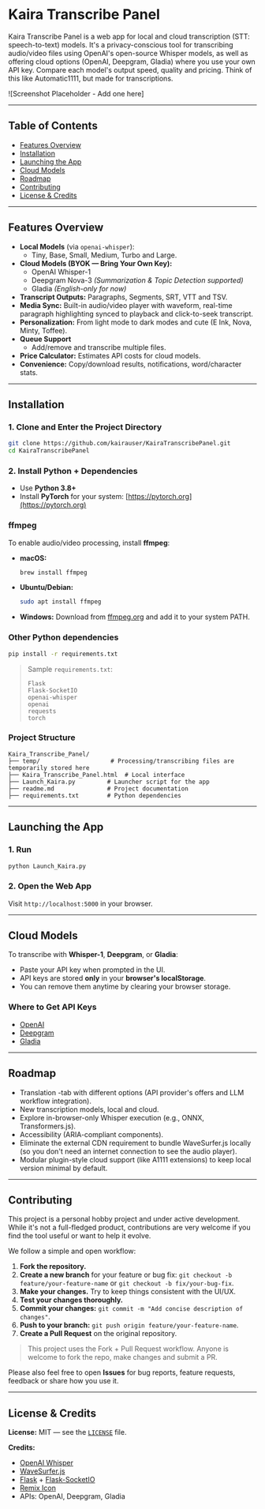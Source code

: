 # Kaira Transcribe Panel

Kaira Transcribe Panel is a web app for local and cloud transcription (STT: speech-to-text) models. It's a privacy-conscious tool for transcribing audio/video files using OpenAI's open-source Whisper models, as well as offering cloud options (OpenAI, Deepgram, Gladia) where you use your own API key. Compare each model's output speed, quality and pricing. Think of this like Automatic1111, but made for transcriptions.

![Screenshot Placeholder - Add one here]

---

## Table of Contents

- [Features Overview](#features-overview)
- [Installation](#installation)
- [Launching the App](#launching-the-app)
- [Cloud Models](#cloud-models)
- [Roadmap](#roadmap)
- [Contributing](#contributing)
- [License & Credits](#license--credits)

---

## Features Overview

- **Local Models** (via `openai-whisper`):
  - Tiny, Base, Small, Medium, Turbo and Large.
- **Cloud Models (BYOK — Bring Your Own Key):**
  - OpenAI Whisper-1
  - Deepgram Nova-3 *(Summarization & Topic Detection supported)*
  - Gladia *(English-only for now)*
- **Transcript Outputs:** Paragraphs, Segments, SRT, VTT and TSV.
- **Media Sync:** Built-in audio/video player with waveform, real-time paragraph highlighting synced to playback and click-to-seek transcript.
- **Personalization:** From light mode to dark modes and cute (E Ink, Nova, Minty, Toffee).
- **Queue Support**
  - Add/remove and transcribe multiple files.
- **Price Calculator:** Estimates API costs for cloud models.
- **Convenience:** Copy/download results, notifications, word/character stats.

---

## Installation

### 1. Clone and Enter the Project Directory

```bash
git clone https://github.com/kairauser/KairaTranscribePanel.git
cd KairaTranscribePanel
```

### 2. Install Python + Dependencies

- Use **Python 3.8+**
- Install **PyTorch** for your system: [https://pytorch.org](https://pytorch.org)

### ffmpeg

To enable audio/video processing, install **ffmpeg**:

- **macOS:**
  ```bash
  brew install ffmpeg
  ```
- **Ubuntu/Debian:**
  ```bash
  sudo apt install ffmpeg
  ```
- **Windows:**
  Download from [ffmpeg.org](https://ffmpeg.org/download.html) and add it to your system PATH.

### Other Python dependencies

```bash
pip install -r requirements.txt
```

> Sample `requirements.txt`:
> ```
> Flask
> Flask-SocketIO
> openai-whisper
> openai
> requests
> torch
> ```

### Project Structure

```
Kaira_Transcribe_Panel/
├── temp/                    # Processing/transcribing files are temporarily stored here
├── Kaira_Transcribe_Panel.html  # Local interface
├── Launch_Kaira.py         # Launcher script for the app
├── readme.md               # Project documentation
├── requirements.txt        # Python dependencies
```

---

## Launching the App

### 1. Run

```bash
python Launch_Kaira.py
```

### 2. Open the Web App

Visit `http://localhost:5000` in your browser.

---

## Cloud Models

To transcribe with **Whisper-1**, **Deepgram**, or **Gladia**:

- Paste your API key when prompted in the UI.
- API keys are stored **only** in your **browser's localStorage**.
- You can remove them anytime by clearing your browser storage.

### Where to Get API Keys

- [OpenAI](https://platform.openai.com/account/api-keys)
- [Deepgram](https://console.deepgram.com/signup)
- [Gladia](https://gladia.io)

---

## Roadmap

- Translation -tab with different options (API provider's offers and LLM workflow integration).
- New transcription models, local and cloud.
- Explore in-browser-only Whisper execution (e.g., ONNX, Transformers.js).
- Accessibility (ARIA-compliant components).
- Eliminate the external CDN requirement to bundle WaveSurfer.js locally (so you don't need an internet connection to see the audio player).
- Modular plugin-style cloud support (like A1111 extensions) to keep local version minimal by default.

---

## Contributing

This project is a personal hobby project and under active development. While it's not a full-fledged product, contributions are very welcome if you find the tool useful or want to help it evolve.

We follow a simple and open workflow:

1. **Fork the repository.**
2. **Create a new branch** for your feature or bug fix: `git checkout -b feature/your-feature-name` or `git checkout -b fix/your-bug-fix`.
3. **Make your changes.** Try to keep things consistent with the UI/UX.
4. **Test your changes thoroughly.**
5. **Commit your changes:** `git commit -m "Add concise description of changes"`.
6. **Push to your branch:** `git push origin feature/your-feature-name`.
7. **Create a Pull Request** on the original repository.

> This project uses the Fork + Pull Request workflow. Anyone is welcome to fork the repo, make changes and submit a PR.

Please also feel free to open **Issues** for bug reports, feature requests, feedback or share how you use it.

---

## License & Credits

**License:** MIT — see the [`LICENSE`](LICENSE) file.

**Credits:**

- [OpenAI Whisper](https://github.com/openai/whisper)
- [WaveSurfer.js](https://wavesurfer-js.org/)
- [Flask](https://flask.palletsprojects.com/) + [Flask-SocketIO](https://flask-socketio.readthedocs.io/)
- [Remix Icon](https://remixicon.com/)
- APIs: OpenAI, Deepgram, Gladia
